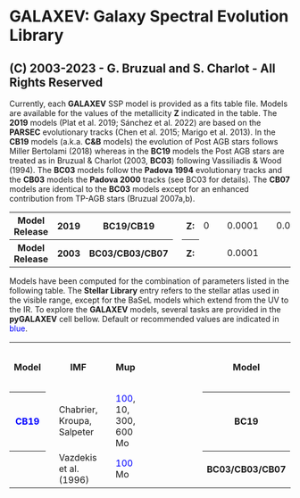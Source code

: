 # GALAXEV: Galaxy Spectral Evolution Library

## (C) 2003-2023 - G. Bruzual and S. Charlot - All Rights Reserved

Currently, each **GALAXEV** SSP model is provided as a fits table file. Models are available for the values of the metallicity **Z** indicated in the table. The **2019** models (Plat et al. 2019; Sánchez et al. 2022) are based on the **PARSEC** evolutionary tracks (Chen et al. 2015; Marigo et al. 2013). In the **CB19** models (a.k.a. **C&B** models) the evolution of Post AGB stars follows Miller Bertolami (2018) whereas in the **BC19** models the Post AGB stars are treated as in Bruzual & Charlot (2003, **BC03**) following Vassiliadis & Wood (1994). The **BC03** models follow the **Padova 1994** evolutionary tracks and the **CB03** models the **Padova 2000** tracks (see BC03 for details). The **CB07** models are identical to the **BC03** models except for an enhanced contribution from TP-AGB stars (Bruzual 2007a,b).

<table>
<tr>
  <th>Model Release
  <th>2019
  <th>BC19/CB19
  <td>
  <th>Z:
  <td>0
  <td>
  <td>0.0001
  <td>
  <td>0.0002
  <td>
  <td>0.0005
  <th>
  <td>0.001
  <td>
  <td>0.002
  <td>
  <td>0.004
  <td>
  <td>0.006      
  <td>
  <td>0.008
  <td>
  <td>0.010
  <td>
  <td>0.014
  <td>
  <td>0.017
  <th>
  <td>0.02
  <td>
  <td>0.03
  <td>
  <td>0.04
  <td>
  <td>0.06
</tr>
<tr>
  <th>Model Release
  <th>2003
  <th>BC03/CB03/CB07
  <td>
  <th>Z:
  <td>
  <td>
  <td>0.0001
  <td>
  <td>
  <td>
  <td>0.0004
  <th>
  <td>0.001
  <td>
  <td>
  <td>
  <td>0.004
  <td>
  <td>     
  <td>
  <td>0.008
  <td>
  <td>
  <td>
  <td>
  <td>
  <td>
  <th>
  <td>0.02
  <td>
  <td>0.03
  <td>
  <td>0.05
  <td>
  <td>     
</tr>
</table>
Models have been computed for the combination of parameters listed in the following table. The <b>Stellar Library</b> entry refers to the stellar atlas used in the visible range, except for the BaSeL models which extend from the UV to the IR. To explore the <b>GALAXEV</b> models, several tasks are provided in the <b>pyGALAXEV</b> cell bellow. Default or recommended values are indicated in <span style="color:blue">blue</span>.
<table>
<tr>
  <th>Model
  <td>
  <th>IMF
  <td>
  <th>Mup
  <td>
  <td>
  <td>
  <td>
  <td>
  <td>
  <td>
  <th>Model
  <td>
  <th>IMF
  <td>
  <th>Mup
  <td>
  <td>
  <td>
  <td>
  <td>
  <th>Stellar Libraries (all models)
<tr>
  <th><span style="color:blue">CB19</span>
  <td>
  <td>Chabrier, Kroupa, Salpeter
  <td>
  <td><span style="color:blue">100</span>, 10, 300, 600 Mo
  <td>
  <td>
  <td>
  <td>
  <td>
  <td>
  <td>
  <th>BC19
  <td>
  <td>Chabrier
  <td>
  <td><span style="color:blue">100</span> Mo
  <td>
  <td>
  <td>
  <td>
  <td>
  <td><span style="color:blue">Miles</span>, Miles+, IndoUS, Stelib, BaSel
<tr>
  <th>
  <td>
  <td>Vazdekis et al. (1996)
  <td>
  <td><span style="color:blue">100</span> Mo
  <td>
  <td>
  <td>
  <td>
  <td>
  <td>
  <td>
  <th>BC03/CB03/CB07
  <td>
  <td>Chabrier, Kroupa, Salpeter
  <td>
  <td><span style="color:blue">100</span> Mo
  <td>
  <td>
<tr>
</table>
